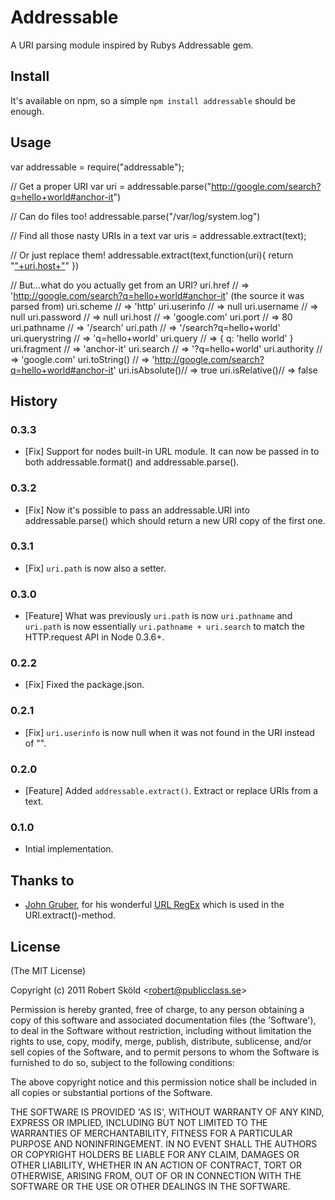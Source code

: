 # Addressable

  A URI parsing module inspired by Rubys Addressable gem.


## Install

  It's available on npm, so a simple `npm install addressable` should be enough.


## Usage

  var addressable = require("addressable");
  
  // Get a proper URI
  var uri = addressable.parse("http://google.com/search?q=hello+world#anchor-it")
  
  // Can do files too!
  addressable.parse("/var/log/system.log")
  
  // Find all those nasty URIs in a text
  var uris = addressable.extract(text);
  
  // Or just replace them!
  addressable.extract(text,function(uri){
    return "<a href='"+uri.href+"'>"+uri.host+"</a>"
  })
  
  // But...what do you actually get from an URI?
  uri.href        // => 'http://google.com/search?q=hello+world#anchor-it' (the source it was parsed from)
  uri.scheme      // => 'http'
  uri.userinfo    // => null
  uri.username    // => null
  uri.password    // => null
  uri.host        // => 'google.com'
  uri.port        // => 80
  uri.pathname    // => '/search'
  uri.path        // => '/search?q=hello+world'
  uri.querystring // => 'q=hello+world'
  uri.query       // => { q: 'hello world' }
  uri.fragment    // => 'anchor-it'
  uri.search      // => '?q=hello+world'
  uri.authority   // => 'google.com'
  uri.toString()  // => 'http://google.com/search?q=hello+world#anchor-it'
  uri.isAbsolute()// => true
  uri.isRelative()// => false

## History

### 0.3.3

* [Fix] Support for nodes built-in URL module. It can now be passed in to both addressable.format() and addressable.parse().

### 0.3.2

* [Fix] Now it's possible to pass an addressable.URI into addressable.parse() which should return a new URI copy of the first one.

### 0.3.1

* [Fix] `uri.path` is now also a setter.

### 0.3.0

* [Feature] What was previously `uri.path` is now `uri.pathname` and `uri.path` is now essentially `uri.pathname + uri.search` to match the HTTP.request API in Node 0.3.6+.

### 0.2.2

* [Fix] Fixed the package.json.

### 0.2.1

* [Fix] `uri.userinfo` is now null when it was not found in the URI instead of "".

### 0.2.0

* [Feature] Added `addressable.extract()`. Extract or replace URIs from a text.

### 0.1.0

* Intial implementation.


  
## Thanks to

* [John Gruber](http://daringfireball.net), for his wonderful [URL RegEx](http://daringfireball.net/2010/07/improved_regex_for_matching_urls) which is used in the URI.extract()-method.


## License 

(The MIT License)

Copyright (c) 2011 Robert Sk&ouml;ld &lt;robert@publicclass.se&gt;

Permission is hereby granted, free of charge, to any person obtaining
a copy of this software and associated documentation files (the
'Software'), to deal in the Software without restriction, including
without limitation the rights to use, copy, modify, merge, publish,
distribute, sublicense, and/or sell copies of the Software, and to
permit persons to whom the Software is furnished to do so, subject to
the following conditions:

The above copyright notice and this permission notice shall be
included in all copies or substantial portions of the Software.

THE SOFTWARE IS PROVIDED 'AS IS', WITHOUT WARRANTY OF ANY KIND,
EXPRESS OR IMPLIED, INCLUDING BUT NOT LIMITED TO THE WARRANTIES OF
MERCHANTABILITY, FITNESS FOR A PARTICULAR PURPOSE AND NONINFRINGEMENT.
IN NO EVENT SHALL THE AUTHORS OR COPYRIGHT HOLDERS BE LIABLE FOR ANY
CLAIM, DAMAGES OR OTHER LIABILITY, WHETHER IN AN ACTION OF CONTRACT,
TORT OR OTHERWISE, ARISING FROM, OUT OF OR IN CONNECTION WITH THE
SOFTWARE OR THE USE OR OTHER DEALINGS IN THE SOFTWARE.